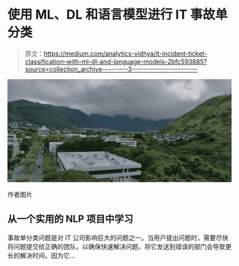 # 使用 ML、DL 和语言模型进行 IT 事故单分类

> 原文：<https://medium.com/analytics-vidhya/it-incident-ticket-classification-with-ml-dl-and-language-models-2bfc593885?source=collection_archive---------3----------------------->

![](img/095bc965ec94383adcfd0ab5640b1182.png)

作者图片

## 从一个实用的 NLP 项目中学习

事故单分类问题是对 IT 公司影响巨大的问题之一。当用户提出问题时，需要尽快将问题提交给正确的团队，以确保快速解决问题。将它发送到错误的部门会导致更长的解决时间，因为它…
